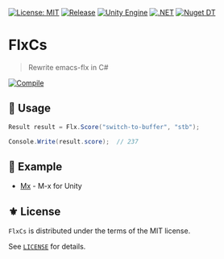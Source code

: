 [![License: MIT](https://img.shields.io/badge/License-MIT-green.svg)](https://opensource.org/licenses/MIT)
[![Release](https://img.shields.io/github/tag/the-flx/FlxCs.svg?label=release&logo=github)](https://github.com/the-flx/FlxCs/releases/latest)
[![Unity Engine](https://img.shields.io/badge/unity-2023.1.11f1-black.svg?style=flat&logo=unity)](https://unity3d.com/get-unity/download/archive)
[![.NET](https://img.shields.io/badge/.NET-2.0-blueviolet.svg)](https://learn.microsoft.com/en-us/dotnet/standard/net-standard?tabs=net-standard-1-0)
[![Nuget DT](https://img.shields.io/nuget/dt/FlxCs?logo=nuget&logoColor=49A2E6)](https://www.nuget.org/packages/FlxCs/)

# FlxCs
> Rewrite emacs-flx in C#

[![Compile](https://github.com/the-flx/FlxCs/actions/workflows/compile.yml/badge.svg)](https://github.com/the-flx/FlxCs/actions/workflows/compile.yml)

## 🔨 Usage

```cs
Result result = Flx.Score("switch-to-buffer", "stb");

Console.Write(result.score);  // 237
```

## 📂 Example

- [Mx][] - M-x for Unity

## ⚜️ License

`FlxCs` is distributed under the terms of the MIT license.

See [`LICENSE`](./LICENSE) for details.


<!-- Links -->

[Mx]: https://github.com/jcs090218/Unity.Mx

[flx]: https://github.com/lewang/flx

